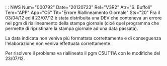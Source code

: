  :  : NWS Num="000792" Date="20120723" Rel="V3R2" Atr="S. Buffoli" Tem="APP" App="C5" Tit="Errore Riallineamento Giornale" Sts="20"
Fra il 03/04/12 ed il 23/07/12 è stata distribuita una DEV che conteneva un errore nel pgm di riallineamento della stampa giornale (cioè quel programma che permette di ripristinare la stampa giornale ad una data passata).

La data indicata non veniva più formattata correttamente e di conseguenza l'elaborazione non veniva
effettuata correttamente.

Per risolvere il problema va riallineato il pgm C5UT11A con le modifiche del 23/07/12.

